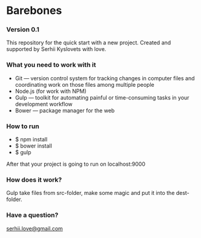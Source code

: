 # Barebones #

### Version 0.1 ###

This repository for the quick start with a new project.
Created and supported by Serhii Kyslovets with love.

### What you need to work with it ###

* Git — version control system for tracking changes in computer files and coordinating work on those files among multiple people
* Node.js (for work with NPM)
* Gulp — toolkit for automating painful or time-consuming tasks in your development workflow
* Bower — package manager for the web

### How to run ###

* $ npm install
* $ bower install 
* $ gulp

After that your project is going to run on localhost:9000

### How does it work? ###

Gulp take files from src-folder, make some magic and put it into the dest-folder.

### Have a question? ###

serhii.love@gmail.com